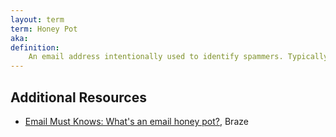 ```yaml
---
layout: term
term: Honey Pot
aka:
definition:
    An email address intentionally used to identify spammers. Typically added to high volume lists that are rented or sold to help prevent abuse. Stay away from them. 
---
```


## Additional Resources

- [Email Must Knows: What's an email honey pot?](https://www.braze.com/resources/articles/email-must-knows-whats-an-email-honey-pot), Braze